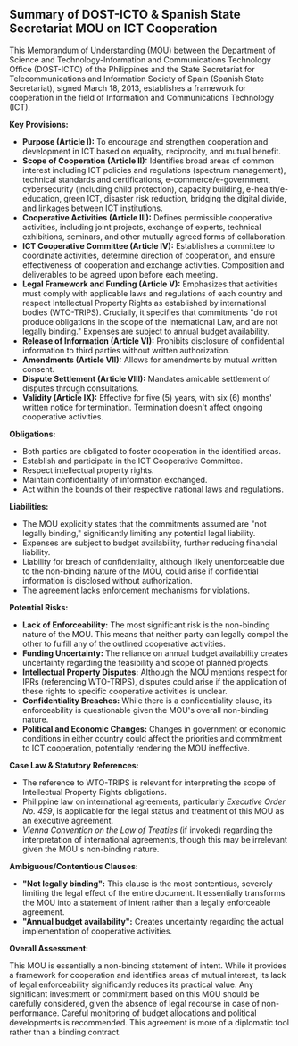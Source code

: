 ## Summary of DOST-ICTO & Spanish State Secretariat MOU on ICT Cooperation

This Memorandum of Understanding (MOU) between the Department of Science and Technology-Information and Communications Technology Office (DOST-ICTO) of the Philippines and the State Secretariat for Telecommunications and Information Society of Spain (Spanish State Secretariat), signed March 18, 2013, establishes a framework for cooperation in the field of Information and Communications Technology (ICT).

**Key Provisions:**

*   **Purpose (Article I):** To encourage and strengthen cooperation and development in ICT based on equality, reciprocity, and mutual benefit.
*   **Scope of Cooperation (Article II):** Identifies broad areas of common interest including ICT policies and regulations (spectrum management), technical standards and certifications, e-commerce/e-government, cybersecurity (including child protection), capacity building, e-health/e-education, green ICT, disaster risk reduction, bridging the digital divide, and linkages between ICT institutions.
*   **Cooperative Activities (Article III):** Defines permissible cooperative activities, including joint projects, exchange of experts, technical exhibitions, seminars, and other mutually agreed forms of collaboration.
*   **ICT Cooperative Committee (Article IV):** Establishes a committee to coordinate activities, determine direction of cooperation, and ensure effectiveness of cooperation and exchange activities. Composition and deliverables to be agreed upon before each meeting.
*   **Legal Framework and Funding (Article V):** Emphasizes that activities must comply with applicable laws and regulations of each country and respect Intellectual Property Rights as established by international bodies (WTO-TRIPS). Crucially, it specifies that commitments "do not produce obligations in the scope of the International Law, and are not legally binding." Expenses are subject to annual budget availability.
*   **Release of Information (Article VI):** Prohibits disclosure of confidential information to third parties without written authorization.
*   **Amendments (Article VII):** Allows for amendments by mutual written consent.
*   **Dispute Settlement (Article VIII):** Mandates amicable settlement of disputes through consultations.
*   **Validity (Article IX):** Effective for five (5) years, with six (6) months' written notice for termination. Termination doesn't affect ongoing cooperative activities.

**Obligations:**

*   Both parties are obligated to foster cooperation in the identified areas.
*   Establish and participate in the ICT Cooperative Committee.
*   Respect intellectual property rights.
*   Maintain confidentiality of information exchanged.
*   Act within the bounds of their respective national laws and regulations.

**Liabilities:**

*   The MOU explicitly states that the commitments assumed are "not legally binding," significantly limiting any potential legal liability.
*   Expenses are subject to budget availability, further reducing financial liability.
*   Liability for breach of confidentiality, although likely unenforceable due to the non-binding nature of the MOU, could arise if confidential information is disclosed without authorization.
*   The agreement lacks enforcement mechanisms for violations.

**Potential Risks:**

*   **Lack of Enforceability:** The most significant risk is the non-binding nature of the MOU. This means that neither party can legally compel the other to fulfill any of the outlined cooperative activities.
*   **Funding Uncertainty:** The reliance on annual budget availability creates uncertainty regarding the feasibility and scope of planned projects.
*   **Intellectual Property Disputes:** Although the MOU mentions respect for IPRs (referencing WTO-TRIPS), disputes could arise if the application of these rights to specific cooperative activities is unclear.
*   **Confidentiality Breaches:** While there is a confidentiality clause, its enforceability is questionable given the MOU's overall non-binding nature.
*   **Political and Economic Changes:** Changes in government or economic conditions in either country could affect the priorities and commitment to ICT cooperation, potentially rendering the MOU ineffective.

**Case Law & Statutory References:**

*   The reference to WTO-TRIPS is relevant for interpreting the scope of Intellectual Property Rights obligations.
*   Philippine law on international agreements, particularly *Executive Order No. 459*, is applicable for the legal status and treatment of this MOU as an executive agreement.
*   *Vienna Convention on the Law of Treaties* (if invoked) regarding the interpretation of international agreements, though this may be irrelevant given the MOU's non-binding nature.

**Ambiguous/Contentious Clauses:**

*   **"Not legally binding":** This clause is the most contentious, severely limiting the legal effect of the entire document. It essentially transforms the MOU into a statement of intent rather than a legally enforceable agreement.
*   **"Annual budget availability":** Creates uncertainty regarding the actual implementation of cooperative activities.

**Overall Assessment:**

This MOU is essentially a non-binding statement of intent. While it provides a framework for cooperation and identifies areas of mutual interest, its lack of legal enforceability significantly reduces its practical value. Any significant investment or commitment based on this MOU should be carefully considered, given the absence of legal recourse in case of non-performance. Careful monitoring of budget allocations and political developments is recommended. This agreement is more of a diplomatic tool rather than a binding contract.
